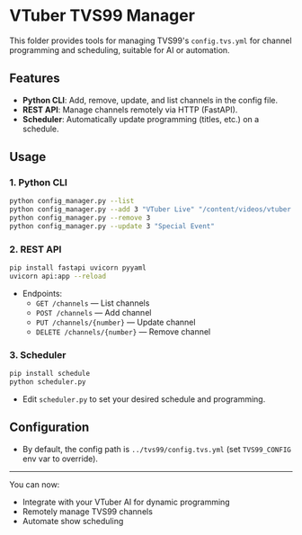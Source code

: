 # VTuber TVS99 Manager

This folder provides tools for managing TVS99's `config.tvs.yml` for channel programming and scheduling, suitable for AI or automation.

## Features

- **Python CLI**: Add, remove, update, and list channels in the config file.
- **REST API**: Manage channels remotely via HTTP (FastAPI).
- **Scheduler**: Automatically update programming (titles, etc.) on a schedule.

## Usage

### 1. Python CLI

```bash
python config_manager.py --list
python config_manager.py --add 3 "VTuber Live" "/content/videos/vtuber.mp4"
python config_manager.py --remove 3
python config_manager.py --update 3 "Special Event"
```

### 2. REST API

```bash
pip install fastapi uvicorn pyyaml
uvicorn api:app --reload
```

- Endpoints:
  - `GET /channels` — List channels
  - `POST /channels` — Add channel
  - `PUT /channels/{number}` — Update channel
  - `DELETE /channels/{number}` — Remove channel

### 3. Scheduler

```bash
pip install schedule
python scheduler.py
```

- Edit `scheduler.py` to set your desired schedule and programming.

## Configuration

- By default, the config path is `../tvs99/config.tvs.yml` (set `TVS99_CONFIG` env var to override).

---

You can now:

- Integrate with your VTuber AI for dynamic programming
- Remotely manage TVS99 channels
- Automate show scheduling
